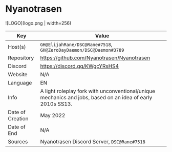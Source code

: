 # Nyanotrasen

![LOGO](logo.png | width=256)

| Key  | Value |
| ------------- | ------------- |
| Host(s) | `GH@ElijahRane/DSC@Rane#7518`, `GH@ZeroDayDaemon/DSC@Daemon#3789` |
| Repository  | https://github.com/Nyanotrasen/Nyanotrasen |
| Discord  | https://discord.gg/KWgcYRsHS4 |
| Website | N/A |
| Language | EN |
| Info | A light roleplay fork with unconventional/unique mechanics and jobs, based on an idea of early 2010s SS13. |
| Date of Creation | May 2022 |
| Date of End |  N/A |
| Sources | Nyanotrasen Discord Server, `DSC@Rane#7518` |